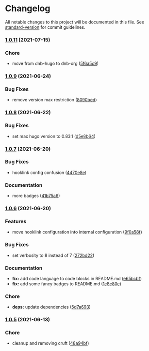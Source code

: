 # Changelog

All notable changes to this project will be documented in this file. See [standard-version](https://github.com/conventional-changelog/standard-version) for commit guidelines.

### [1.0.11](https://github.com/dnb-hugo/hooks/compare/v1.0.10...v1.0.11) (2021-07-15)


### Chore

* move from dnb-hugo to dnb-org ([5f6a5c9](https://github.com/dnb-hugo/hooks/commit/5f6a5c956d4f4cf7c0a0ba3e16c99f6743e5bc10))

### [1.0.9](https://github.com/dnb-org/hooks/compare/v1.0.8...v1.0.9) (2021-06-24)


### Bug Fixes

* remove version max restriction ([8090bed](https://github.com/dnb-org/hooks/commit/8090bed303e97a4c68d70ab8fa10998880ca0829))

### [1.0.8](https://github.com/dnb-org/hooks/compare/v1.0.7...v1.0.8) (2021-06-22)


### Bug Fixes

* set max hugo version to 0.83.1 ([d5e8b64](https://github.com/dnb-org/hooks/commit/d5e8b646c899b3a89eeab07a89751cb548a719fd))

### [1.0.7](https://github.com/dnb-org/hooks/compare/v1.0.6...v1.0.7) (2021-06-20)


### Bug Fixes

* hooklink config confusion ([4470e8e](https://github.com/dnb-org/hooks/commit/4470e8e7907fc4e079192a6347af737e463c0d9a))


### Documentation

* more badges ([41b75a6](https://github.com/dnb-org/hooks/commit/41b75a6d138b6aac14f0bc7fd5cb6b82bae49973))

### [1.0.6](https://github.com/dnb-org/hooks/compare/v1.0.5...v1.0.6) (2021-06-20)


### Features

* move hooklink configuration into internal configuration ([9f0a58f](https://github.com/dnb-org/hooks/commit/9f0a58f8d7e3d3b13b14ba2d24474c5cdf4cca7b))


### Bug Fixes

* set verbosity to 8 instead of 7 ([272bd22](https://github.com/dnb-org/hooks/commit/272bd2277e111414311cb0bc0c0ee7dabc183d7b))


### Documentation

* **fix:** add code language to code blocks in README.md ([e65bcbf](https://github.com/dnb-org/hooks/commit/e65bcbf24e9747f338a8b9c3e6d9dfac5362cf15))
* **fix:** add some fancy badges to README.md ([1c8c80e](https://github.com/dnb-org/hooks/commit/1c8c80e1dd5d150b3d65e45c64fb250cba2fcd34))


### Chore

* **deps:** update dependencies ([5d7a693](https://github.com/dnb-org/hooks/commit/5d7a6935a4b8e2212af8e050a84162ea15f3b156))

### [1.0.5](https://github.com/dnb-org/hooks/compare/v1.0.4...v1.0.5) (2021-06-13)


### Chore

* cleanup and removing cruft ([48a94bf](https://github.com/dnb-org/hooks/commit/48a94bfdb06dd2bc7f9b93d7750dd6fdcf527d6d))
